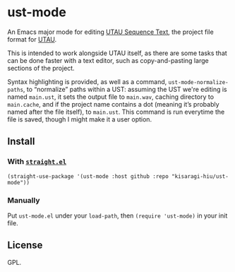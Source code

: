 # ust-mode

An Emacs major mode for editing [UTAU Sequence Text](https://w.atwiki.jp/utaou/?cmd=word&word=ust&type=&pageid=21#id_a90784c7), the project file format for [UTAU](https://en.wikipedia.org/wiki/Utau).

This is intended to work alongside UTAU itself, as there are some tasks that can be done faster with a text editor, such as copy-and-pasting large sections of the project.

Syntax highlighting is provided, as well as a command, `ust-mode-normalize-paths`, to “normalize” paths within a UST: assuming the UST we're editing is named `main.ust`, it sets the output file to `main.wav`, caching directory to `main.cache`, and if the project name contains a dot (meaning it’s probably named after the file itself), to `main.ust`. This command is run everytime the file is saved, though I might make it a user option.

## Install

### With [`straight.el`](https://github.com/raxod502/straight.el)

```elisp
(straight-use-package '(ust-mode :host github :repo "kisaragi-hiu/ust-mode"))
```

### Manually

Put `ust-mode.el` under your `load-path`, then `(require 'ust-mode)` in your init file.

## License

GPL.
